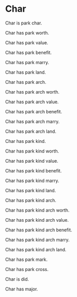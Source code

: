 # Char

Char is park char.

Char has park worth.

Char has park value.

Char has park benefit.

Char has park marry.

Char has park land.

Char has park arch.

Char has park arch worth.

Char has park arch value.

Char has park arch benefit.

Char has park arch marry.

Char has park arch land.

Char has park kind.

Char has park kind worth.

Char has park kind value.

Char has park kind benefit.

Char has park kind marry.

Char has park kind land.

Char has park kind arch.

Char has park kind arch worth.

Char has park kind arch value.

Char has park kind arch benefit.

Char has park kind arch marry.

Char has park kind arch land.

Char has park mark.

Char has park cross.

Char is did.

Char has major.